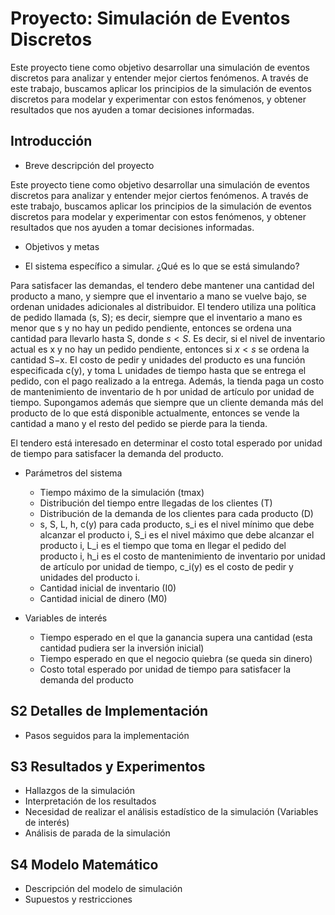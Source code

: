 # Proyecto: Simulación de Eventos Discretos

Este proyecto tiene como objetivo desarrollar una simulación de eventos discretos para analizar y entender mejor ciertos fenómenos. A través de este trabajo, buscamos aplicar los principios de la simulación de eventos discretos para modelar y experimentar con estos fenómenos, y obtener resultados que nos ayuden a tomar decisiones informadas.

## Introducción

- Breve descripción del proyecto

Este proyecto tiene como objetivo desarrollar una simulación de eventos discretos para analizar y entender mejor ciertos fenómenos. A través de este trabajo, buscamos aplicar los principios de la simulación de eventos discretos para modelar y experimentar con estos fenómenos, y obtener resultados que nos ayuden a tomar decisiones informadas.

- Objetivos y metas

- El sistema específico a simular. ¿Qué es lo que se está simulando?

Para satisfacer las demandas, el tendero debe mantener una cantidad del producto a mano, y siempre que el inventario a mano se vuelve bajo, se ordenan unidades adicionales al distribuidor. El tendero utiliza una política de pedido llamada (s, S); es decir, siempre que el inventario a mano es menor que s y no hay un pedido pendiente, entonces se ordena una cantidad para llevarlo hasta S, donde $s<S$. Es decir, si el nivel de inventario actual es x y no hay un pedido pendiente, entonces si $x<s$ se ordena la cantidad S−x.
El costo de pedir y unidades del producto es una función especificada c(y), y toma L unidades de tiempo hasta que se entrega el pedido, con el pago realizado a la entrega. Además, la tienda paga un costo de mantenimiento de inventario de h por unidad de artículo por unidad de tiempo.
Supongamos además que siempre que un cliente demanda más del producto de lo que está disponible actualmente, entonces se vende la cantidad a mano y el resto del pedido se pierde para la tienda. 

El tendero está interesado en determinar el costo total esperado por unidad de tiempo para satisfacer la demanda del producto.

- Parámetros del sistema
  - Tiempo máximo de la simulación (tmax)
  - Distribución del tiempo entre llegadas de los clientes (T)
  - Distribución de la demanda de los clientes para cada producto (D)
  - s, S, L, h, c(y) para cada producto, 
  s_i es el nivel mínimo que debe alcanzar el producto i, 
  S_i es el nivel máximo que debe alcanzar el producto i, 
  L_i es el tiempo que toma en llegar el pedido del producto i, 
  h_i es el costo de mantenimiento de inventario por unidad de artículo por unidad de tiempo, 
  c_i(y) es el costo de pedir y unidades del producto i.
  - Cantidad inicial de inventario (I0)
  - Cantidad inicial de dinero (M0)

- Variables de interés
    - Tiempo esperado en el que la ganancia supera una cantidad  (esta cantidad pudiera ser la inversión inicial)
    - Tiempo esperado en que el negocio quiebra (se queda sin dinero)
    - Costo total esperado por unidad de tiempo para satisfacer la demanda del producto

## S2 Detalles de Implementación

- Pasos seguidos para la implementación

## S3 Resultados y Experimentos

- Hallazgos de la simulación
- Interpretación de los resultados
- Necesidad de realizar el análisis estadístico de la simulación (Variables de interés)
- Análisis de parada de la simulación

## S4 Modelo Matemático

- Descripción del modelo de simulación
- Supuestos y restricciones
